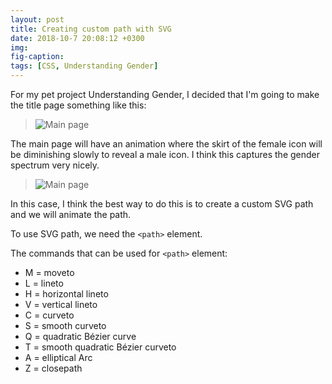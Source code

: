 ```yaml
---
layout: post
title: Creating custom path with SVG
date: 2018-10-7 20:08:12 +0300
img: 
fig-caption: 
tags: [CSS, Understanding Gender]
---
```


For my pet project Understanding Gender, I decided that I'm going to make the title page something like this:

> ![Main page]({{site.baseurl}}/assets/img/post/15-title-female.png)

The main page will have an animation where the skirt of the female icon will be diminishing slowly to reveal a male icon. I think this captures the gender spectrum very nicely.

> ![Main page]({{site.baseurl}}/assets/img/post/16-title-male.png)

In this case, I think the best way to do this is to create a custom SVG path and we will animate the path.

To use SVG path, we need the `<path>` element.

The commands that can be used for `<path>` element:
- M = moveto
- L = lineto
- H = horizontal lineto
- V = vertical lineto
- C = curveto
- S = smooth curveto
- Q = quadratic Bézier curve
- T = smooth quadratic Bézier curveto
- A = elliptical Arc
- Z = closepath

